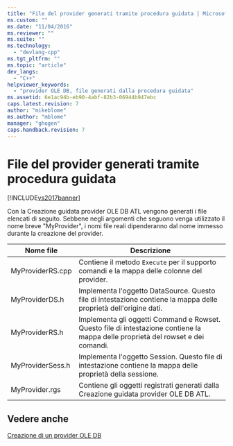 ```yaml
---
title: "File del provider generati tramite procedura guidata | Microsoft Docs"
ms.custom: ""
ms.date: "11/04/2016"
ms.reviewer: ""
ms.suite: ""
ms.technology: 
  - "devlang-cpp"
ms.tgt_pltfrm: ""
ms.topic: "article"
dev_langs: 
  - "C++"
helpviewer_keywords: 
  - "provider OLE DB, file generati dalla procedura guidata"
ms.assetid: 6e1ac94b-eb90-4abf-82b3-06944b947ebc
caps.latest.revision: 7
author: "mikeblome"
ms.author: "mblome"
manager: "ghogen"
caps.handback.revision: 7
---
```

# File del provider generati tramite procedura guidata
[!INCLUDE[vs2017banner](../../assembler/inline/includes/vs2017banner.md)]

Con la Creazione guidata provider OLE DB ATL vengono generati i file elencati di seguito.  Sebbene negli argomenti che seguono venga utilizzato il nome breve "MyProvider", i nomi file reali dipenderanno dal nome immesso durante la creazione del provider.  
  
|Nome file|Descrizione|  
|---------------|-----------------|  
|MyProviderRS.cpp|Contiene il metodo `Execute` per il supporto comandi e la mappa delle colonne del provider.|  
|MyProviderDS.h|Implementa l'oggetto DataSource.  Questo file di intestazione contiene la mappa delle proprietà dell'origine dati.|  
|MyProviderRS.h|Implementa gli oggetti Command e Rowset.  Questo file di intestazione contiene la mappa delle proprietà del rowset e dei comandi.|  
|MyProviderSess.h|Implementa l'oggetto Session.  Questo file di intestazione contiene la mappa delle proprietà della sessione.|  
|MyProvider.rgs|Contiene gli oggetti registrati generati dalla Creazione guidata provider OLE DB ATL.|  
  
## Vedere anche  
 [Creazione di un provider OLE DB](../../data/oledb/creating-an-ole-db-provider.md)